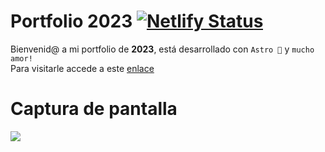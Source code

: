 # Portfolio 2023 [![Netlify Status](https://api.netlify.com/api/v1/badges/0ab74c20-8eb9-4ee6-b118-51affd6c5d6f/deploy-status)](https://app.netlify.com/sites/sam-portfolio2023/deploys)
Bienvenid@ a mi portfolio de __2023__, está desarrollado con ```Astro 🚀``` y ```mucho amor!```<br>
Para visitarle accede a este <a href="https://sam-portfolio2023.netlify.app/" target="_blank">enlace</a>
# Captura de pantalla
<a href="https://sam-portfolio2023.netlify.app/" target="_blank">
    <img src="https://github.com/D4souls/portfolio-2023/assets/67900366/c996443c-5344-4cf1-b3ed-4f2da1999c5d">
</a>
